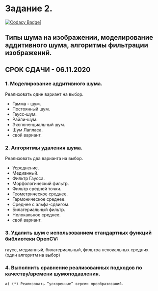# Задание 2. 

[![Codacy Badge](https://api.codacy.com/project/badge/Grade/785ad3b955b8433686a2d1a3bfa61275)](https://app.codacy.com/gh/KochankovID/Image_processing_laba2?utm_source=github.com&utm_medium=referral&utm_content=KochankovID/Image_processing_laba2&utm_campaign=Badge_Grade_Settings)]

## Типы шума на изображении, моделирование аддитивного шума, алгоритмы фильтрации изображений. 
## СРОК СДАЧИ - 06.11.2020
### 1. Моделирование аддитивного шума. 
Реализовать один вариант на выбор.
- Гамма - шум.
- Постоянный шум. 
- Гаусс-шум.
- Райли-шум.
- Экспоненциальный шум.
- Шум Лапласа.
- свой вариант.
### 2. Алгоритмы удаления шума.
Реализовать два варианта на выбор.
- Усреднение.
- Медианный.
- Фильтр Гаусса.
- Морфологический фильтр.
- Фильтр средней точки.
- Геометрическое среднее.
- Гармоническое среднее.
- Среднее с альфа-сдвигом.
- Билатериальный фильтр.
- Нелокальное среднее.
- свой вариант.
### 3. Удалить шум с использованием стандартных функций библиотеки OpenCV: 
гаусс, медианный, билатериальный, фильтра нелокальных средних. (один алгоритм  на выбор)
### 4. Выполнить сравнение реализованных подходов по качеству/времени шумоподавления.
    a) (*) Реализовать “ускоренные” версии преобразований.

